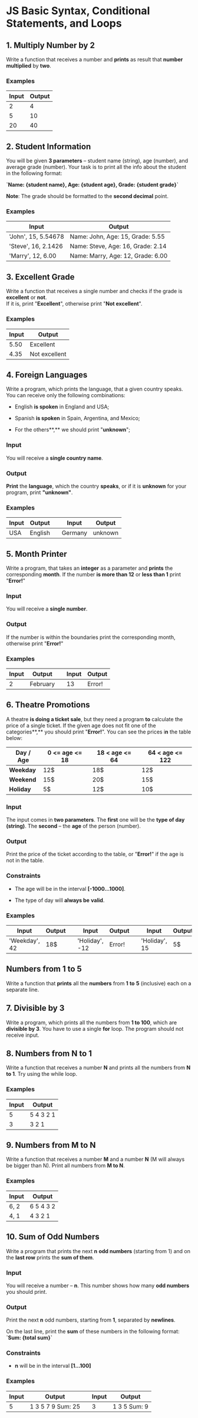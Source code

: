 # JS Basic Syntax, Conditional Statements, and Loops

## 1. Multiply Number by 2

Write a function that receives a number and **prints** as result that **number**
**multiplied** by **two**.

### Examples

| **Input** | **Output** |
|-----------|------------|
| 2         | 4          |
| 5         | 10         |
| 20        | 40         |

## 2. Student Information

You will be given **3 parameters** – student name (string), age (number), and
average grade (number). Your task is to print all the info about the student in
the following format:

**\`Name: {student name}, Age: {student age}, Grade: {student grade}\`**

**Note**: The grade should be formatted to the **second decimal** point.

### Examples

| **Input**           | **Output**                        |
|---------------------|-----------------------------------|
| 'John', 15, 5.54678 | Name: John, Age: 15, Grade: 5.55  |
| 'Steve', 16, 2.1426 | Name: Steve, Age: 16, Grade: 2.14 |
| 'Marry', 12, 6.00   | Name: Marry, Age: 12, Grade: 6.00 |

## 3. Excellent Grade

Write a function that receives a single number and checks if the grade is
**excellent** or **not**.   
If it is, print "**Excellent**", otherwise print "**Not excellent**".

### Examples

| **Input** | **Output**    |
|-----------|---------------|
| 5.50      | Excellent     |
| 4.35      | Not excellent |

## 4. Foreign Languages

Write a program, which prints the language, that a given country speaks. You can
receive only the following combinations:

-   English **is spoken** in England and USA;

-   Spanish **is spoken** in Spain, Argentina, and Mexico;

-   For the others**,** we should print "**unknown**";

### Input

You will receive a **single country name**.

### Output

**Print** the **language**, which the country **speaks**, or if it is
**unknown** for your program, print **"unknown"**.

### Examples

| **Input** | **Output** |   | **Input** | **Output** |
|-----------|------------|---|-----------|------------|
| USA       | English    |   | Germany   | unknown    |


## 5. Month Printer

Write a program, that takes an **integer** as a parameter and **prints** the
corresponding **month**. If the number **is more than 12** or **less than 1**
print "**Error!**"

### Input

You will receive a **single number**.

### Output

If the number is within the boundaries print the corresponding month, otherwise
print "**Error!**"

### Examples

| **Input** | **Output** |   | **Input** | **Output** |
|-----------|------------|---|-----------|------------|
| 2         | February   |   | 13        | Error!     |

## 6. Theatre Promotions

A theatre **is doing a ticket sale**, but they need a program **to** calculate
the price of a single ticket. If the given age does not fit one of the
categories**,** you should print "**Error!**". You can see the prices i**n** the
table below:

| **Day / Age** | **0 \<= age \<= 18** | **18 \< age \<= 64** | **64 \< age \<= 122** |
|---------------|----------------------|----------------------|-----------------------|
| **Weekday**   | 12\$                 | 18\$                 | 12\$                  |
| **Weekend**   | 15\$                 | 20\$                 | 15\$                  |
| **Holiday**   | 5\$                  | 12\$                 | 10\$                  |

### Input

The input comes in **two parameters**. The **first** one will be the **type of
day (string)**. The **second** – the **age** of the person (number).

### Output

Print the price of the ticket according to the table, or "**Error!**" if the age
is not in the table.

### Constraints

-   The age will be in the interval **[-1000…1000]**.

-   The type of day will **always be** **valid**.

### Examples

| **Input**      | **Output** |   | **Input**      | **Output** |   | **Input**     | **Output** |   |
|----------------|------------|---|----------------|------------|---|---------------|------------|---|
| 'Weekday',  42 | 18\$       |   | 'Holiday', -12 | Error!     |   | 'Holiday', 15 | 5\$        |   |

## Numbers from 1 to 5

Write a function that **prints** all the **numbers** from **1** **to** **5**
(inclusive) each on a separate line.

## 7. Divisible by 3

Write a program, which prints all the numbers from **1 to 100**, which are
**divisible by 3**. You have to use a single **for** loop. The program should
not receive input.

## 8. Numbers from N to 1

Write a function that receives a number **N** and prints all the numbers from
**N** **to 1**. Try using the while loop.

### Examples

| **Input** | **Output** |
|-----------|------------|
| 5         | 5 4 3 2 1  |
| 3         | 3 2 1      |

## 9. Numbers from M to N

Write a function that receives a number **M** and a number **N** (M will always
be bigger than N). Print all numbers from **M to N**.

### Examples

| **Input** | **Output** |
|-----------|------------|
| 6, 2      | 6 5 4 3 2  |
| 4, 1      | 4 3 2 1    |

## 10. Sum of Odd Numbers

Write a program that prints the next **n** **odd numbers** (starting from 1) and
on the **last row** prints the **sum of them**.

### Input

You will receive a number – **n**. This number shows how many **odd numbers**
you should print.

### Output

Print the next **n** odd numbers, starting from **1**, separated by
**newlines**.

On the last line, print the **sum** of these numbers in the following format:
**\`Sum: {total sum}\`**

### Constraints

-   **n** will be in the interval **[1…100]**

### Examples

| **Input** | **Output**        |   | **Input** | **Output**   |
|-----------|-------------------|---|-----------|--------------|
| 5         | 1 3 5 7 9 Sum: 25 |   | 3         | 1 3 5 Sum: 9 |
